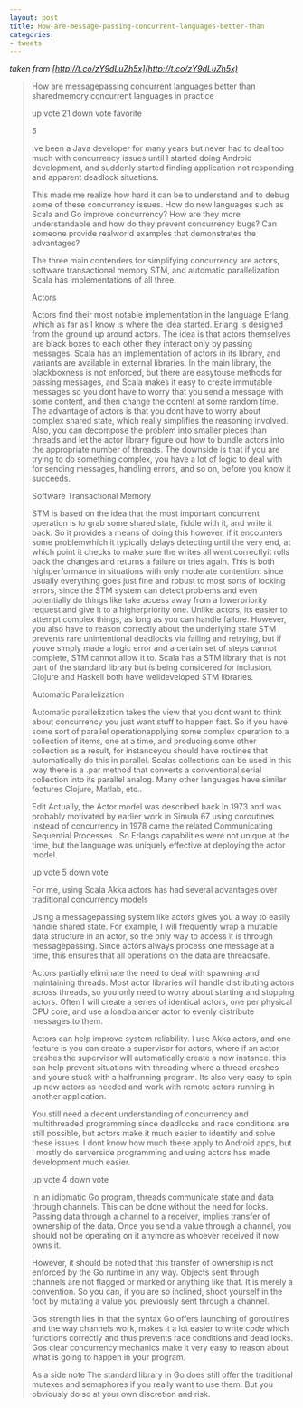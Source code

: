 ```yaml
---
layout: post
title: How-are-message-passing-concurrent-languages-better-than
categories:
- tweets
---
```

*taken from [http://t.co/zY9dLuZh5x](http://t.co/zY9dLuZh5x)*
>How are messagepassing concurrent languages better than sharedmemory concurrent languages in practice
>
>up vote 21 down vote favorite
>
>5
>
>Ive been a Java developer for many years but never had to deal too much with concurrency issues until I started doing Android development, and suddenly started finding application not responding and apparent deadlock situations.
>
>This made me realize how hard it can be to understand and to debug some of these concurrency issues.  How do new languages such as Scala and Go improve concurrency?  How are they more understandable and how do they prevent concurrency bugs? Can someone provide realworld examples that demonstrates the advantages?
>
>The three main contenders for simplifying concurrency are actors, software transactional memory STM, and automatic parallelization Scala has implementations of all three.
>
>Actors
>
>Actors find their most notable implementation in the language Erlang, which as far as I know is where the idea started.  Erlang is designed from the ground up around actors.  The idea is that actors themselves are black boxes to each other they interact only by passing messages.  Scala has an implementation of actors in its library, and variants are available in external libraries.  In the main library, the blackboxness is not enforced, but there are easytouse methods for passing messages, and Scala makes it easy to create immutable messages so you dont have to worry that you send a message with some content, and then change the content at some random time.  The advantage of actors is that you dont have to worry about complex shared state, which really simplifies the reasoning involved.  Also, you can decompose the problem into smaller pieces than threads and let the actor library figure out how to bundle actors into the appropriate number of threads.  The downside is that if you are trying to do something complex, you have a lot of logic to deal with for sending messages, handling errors, and so on, before you know it succeeds.
>
>Software Transactional Memory
>
>STM is based on the idea that the most important concurrent operation is to grab some shared state, fiddle with it, and write it back.  So it provides a means of doing this however, if it encounters some problemwhich it typically delays detecting until the very end, at which point it checks to make sure the writes all went correctlyit rolls back the changes and returns a failure or tries again.  This is both highperformance in situations with only moderate contention, since usually everything goes just fine and robust to most sorts of locking errors, since the STM system can detect problems and even potentially do things like take access away from a lowerpriority request and give it to a higherpriority one.  Unlike actors, its easier to attempt complex things, as long as you can handle failure.  However, you also have to reason correctly about the underlying state STM prevents rare unintentional deadlocks via failing and retrying, but if youve simply made a logic error and a certain set of steps cannot complete, STM cannot allow it to.  Scala has a STM library that is not part of the standard library but is being considered for inclusion.  Clojure and Haskell both have welldeveloped STM libraries.
>
>Automatic Parallelization
>
>Automatic parallelization takes the view that you dont want to think about concurrency you just want stuff to happen fast.  So if you have some sort of parallel operationapplying some complex operation to a collection of items, one at a time, and producing some other collection as a result, for instanceyou should have routines that automatically do this in parallel.  Scalas collections can be used in this way there is a .par method that converts a conventional serial collection into its parallel analog.  Many other languages have similar features Clojure, Matlab, etc..
>
>Edit Actually, the Actor model was described back in 1973 and was probably motivated by earlier work in Simula 67 using coroutines instead of concurrency in 1978 came the related Communicating Sequential Processes . So Erlangs capabilities were not unique at the time, but the language was uniquely effective at deploying the actor model.
>
>up vote 5 down vote
>
>For me, using Scala Akka actors has had several advantages over traditional concurrency models
>
>Using a messagepassing system like actors gives you a way to easily handle shared state.  For example, I will frequently wrap a mutable data structure in an actor, so the only way to access it is through messagepassing.  Since actors always process one message at a time, this ensures that all operations on the data are threadsafe.
>
>Actors partially eliminate the need to deal with spawning and maintaining threads.  Most actor libraries will handle distributing actors across threads, so you only need to worry about starting and stopping actors.  Often I will create a series of identical actors, one per physical CPU core, and use a loadbalancer actor to evenly distribute messages to them.
>
>Actors can help improve system reliability.  I use Akka actors, and one feature is you can  create a supervisor for actors, where if an actor crashes the supervisor will automatically create a new instance.  this can help prevent situations with threading where a thread crashes and youre stuck with a halfrunning program.  Its also very easy to spin up new actors as needed and work with remote actors running in another application.
>
>You still need a decent understanding of concurrency and multithreaded programming since deadlocks and race conditions are still possible, but actors make it much easier to identify and solve these issues.  I dont know how much these apply to Android apps, but I mostly do serverside programming and using actors has made development much easier.
>
>up vote 4 down vote
>
>In an idiomatic Go program, threads communicate state and data through channels. This can be done without the need for locks. Passing data through a channel to a receiver, implies transfer of ownership of the data. Once you send a value through a channel, you should not be operating on it anymore as whoever received it now owns it.
>
>However, it should be noted that this transfer of ownership is not enforced by the Go runtime in any way. Objects sent through channels are not flagged or marked or anything like that. It is merely a convention. So you can, if you are so inclined, shoot yourself in the foot by mutating a value you previously sent through a channel.
>
>Gos strength lies in that the syntax Go offers launching of goroutines and the way channels work, makes it a lot easier to write code which functions correctly and thus prevents race conditions and dead locks. Gos clear concurrency mechanics make it very easy to reason about what is going to happen in your program.
>
>As a side note The standard library in Go does still offer the traditional mutexes and semaphores if you really want to use them. But you obviously do so at your own discretion and risk.
>
>